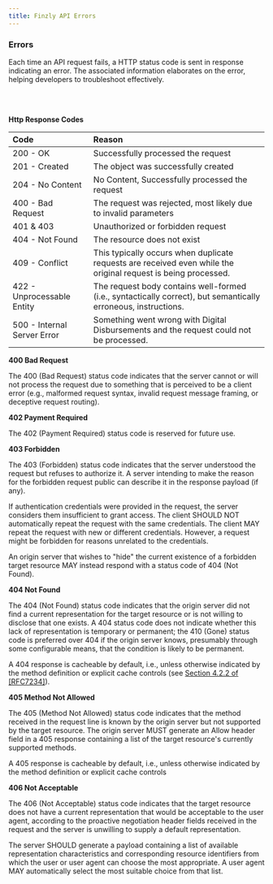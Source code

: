 ```yaml
---
title: Finzly API Errors
---
```


### **Errors** 

Each time an API request fails, a HTTP status code is sent in response indicating an error. The associated information elaborates on the error, helping developers to troubleshoot effectively.

<br></br>

**Http Response Codes**

|Code|Reason|
| :- | :- |
|200 - OK|Successfully processed the request|
|201 - Created|The object was successfully created|
|204 - No Content|No Content, Successfully processed the request|
|400 - Bad Request|The request was rejected, most likely due to invalid parameters|
|401 & 403 |Unauthorized or forbidden request|
|404 - Not Found|The resource does not exist|
|409 - Conflict|This typically occurs when duplicate requests are received even while the original request is being processed.|
|422 - Unprocessable Entity|The request body contains well-formed (i.e., syntactically correct), but semantically erroneous, instructions.|
|500 - Internal Server Error|Something went wrong with Digital Disbursements and the request could not be processed.|


**400 Bad Request**

The 400 (Bad Request) status code indicates that the server cannot or will not process the request due to something that is perceived to be a client error (e.g., malformed request syntax, invalid request message framing, or deceptive request routing).

**402 Payment Required**

The 402 (Payment Required) status code is reserved for future use.

**403 Forbidden**

The 403 (Forbidden) status code indicates that the server understood the request but refuses to authorize it. A server intending to make the reason for the forbidden request public can describe it in the response payload (if any).

If authentication credentials were provided in the request, the server considers them insufficient to grant access. The client SHOULD NOT automatically repeat the request with the same credentials. The client MAY repeat the request with new or different credentials. However, a request might be forbidden for reasons unrelated to the credentials.

An origin server that wishes to "hide" the current existence of a forbidden target resource MAY instead respond with a status code of 404 (Not Found).

**404 Not Found**

The 404 (Not Found) status code indicates that the origin server did not find a current representation for the target resource or is not willing to disclose that one exists. A 404 status code does not indicate whether this lack of representation is temporary or permanent; the 410 (Gone) status code is preferred over 404 if the origin server knows, presumably through some configurable means, that the condition is likely to be permanent.

A 404 response is cacheable by default, i.e., unless otherwise indicated by the method definition or explicit cache controls (see [Section 4.2.2 of \[RFC7234\]](https://www.rfc-editor.org/rfc/rfc7234#section-4.2.2)).

**405 Method Not Allowed**

The 405 (Method Not Allowed) status code indicates that the method received in the request line is known by the origin server but not supported by the target resource. The origin server MUST generate an Allow header field in a 405 response containing a list of the target resource's currently supported methods.

A 405 response is cacheable by default, i.e., unless otherwise indicated by the method definition or explicit cache controls

**406 Not Acceptable**

The 406 (Not Acceptable) status code indicates that the target resource does not have a current representation that would be acceptable to the user agent, according to the proactive negotiation header fields received in the request and the server is unwilling to supply a default representation.

The server SHOULD generate a payload containing a list of available representation characteristics and corresponding resource identifiers from which the user or user agent can choose the most  appropriate. A user agent MAY automatically select the most suitable choice from that list. 
